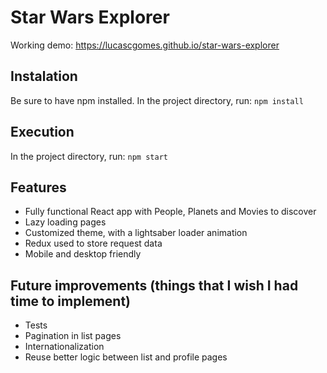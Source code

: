 # Star Wars Explorer

Working demo: https://lucascgomes.github.io/star-wars-explorer

## Instalation

Be sure to have npm installed.
In the project directory, run: `npm install`

## Execution

In the project directory, run: `npm start`

## Features

- Fully functional React app with People, Planets and Movies to discover
- Lazy loading pages
- Customized theme, with a lightsaber loader animation
- Redux used to store request data
- Mobile and desktop friendly

## Future improvements (things that I wish I had time to implement)

- Tests
- Pagination in list pages
- Internationalization
- Reuse better logic between list and profile pages
